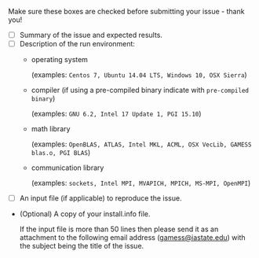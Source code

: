 Make sure these boxes are checked before submitting your issue - thank you!

- [ ] Summary of the issue and expected results.
- [ ] Description of the run environment:
  * operating system

    (examples: `Centos 7, Ubuntu 14.04 LTS, Windows 10, OSX Sierra`)
  * compiler (if using a pre-compiled binary indicate with `pre-compiled binary`)

    (examples: `GNU 6.2, Intel 17 Update 1, PGI 15.10`)
  * math library

    (examples: `OpenBLAS, ATLAS, Intel MKL, ACML, OSX VecLib, GAMESS blas.o, PGI BLAS`)
  * communication library

    (examples: `sockets, Intel MPI, MVAPICH, MPICH, MS-MPI, OpenMPI`)
- [ ] An input file (if applicable) to reproduce the issue.  

- (Optional) A copy of your install.info file.

   If the input file is more than 50 lines then please send it as an attachment to the following email address (gamess@iastate.edu) with the subject being the title of the issue.


